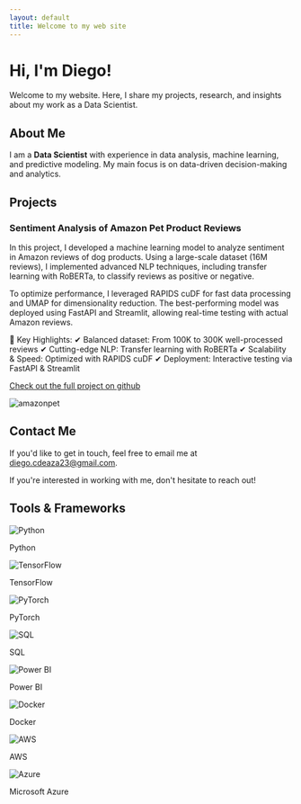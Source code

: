 ```yaml
---
layout: default
title: Welcome to my web site
---
```


# Hi, I'm Diego!  

Welcome to my website. Here, I share my projects, research, and insights about my work as a Data Scientist.  

## About Me  

I am a **Data Scientist** with experience in data analysis, machine learning, and predictive modeling. My main focus is on data-driven decision-making and analytics.  

## Projects  

### Sentiment Analysis of Amazon Pet Product Reviews
In this project, I developed a machine learning model to analyze sentiment in Amazon reviews of dog products. Using a large-scale dataset (16M reviews), I implemented advanced NLP techniques, including transfer learning with RoBERTa, to classify reviews as positive or negative.

To optimize performance, I leveraged RAPIDS cuDF for fast data processing and UMAP for dimensionality reduction. The best-performing model was deployed using FastAPI and Streamlit, allowing real-time testing with actual Amazon reviews.

🔹 Key Highlights:
✔ Balanced dataset: From 100K to 300K well-processed reviews
✔ Cutting-edge NLP: Transfer learning with RoBERTa
✔ Scalability & Speed: Optimized with RAPIDS cuDF
✔ Deployment: Interactive testing via FastAPI & Streamlit

[Check out the full project on github](https://github.com/diegocasasbuenas/sentiment_analysis_ecommerce.git)

![amazonpet](/images/amazonpet.jpg)

## Contact Me  

If you'd like to get in touch, feel free to email me at [diego.cdeaza23@gmail.com](mailto:diego.cdeaza23@gmail.com).  

If you're interested in working with me, don't hesitate to reach out!  




## Tools & Frameworks

<div class="tech-container">
  <!-- Python -->
  <div class="tech-card">
    <img src="https://cdn.jsdelivr.net/gh/devicons/devicon/icons/python/python-original.svg" alt="Python">
    <p>Python</p>
  </div>
  <!-- TensorFlow -->
  <div class="tech-card">
    <img src="https://cdn.jsdelivr.net/gh/devicons/devicon/icons/tensorflow/tensorflow-original.svg" alt="TensorFlow">
    <p>TensorFlow</p>
  </div>
  <!-- PyTorch -->
  <div class="tech-card">
    <img src="https://cdn.jsdelivr.net/gh/devicons/devicon/icons/pytorch/pytorch-original.svg" alt="PyTorch">
    <p>PyTorch</p>
  </div>
  <!-- SQL -->
  <div class="tech-card">
    <img src="https://cdn.jsdelivr.net/gh/devicons/devicon/icons/mysql/mysql-original.svg" alt="SQL">
    <p>SQL</p>
  </div>
  <!-- Power BI -->
  <div class="tech-card">
    <img src="https://www.vectorlogo.zone/logos/microsoft_powerbi/microsoft_powerbi-icon.svg" alt="Power BI">
    <p>Power BI</p>
  </div>
  <!-- Docker -->
  <div class="tech-card">
    <img src="https://cdn.jsdelivr.net/gh/devicons/devicon/icons/docker/docker-original.svg" alt="Docker">
    <p>Docker</p>
  </div>
  <!-- AWS -->
  <div class="tech-card">
    <img src="https://cdn.jsdelivr.net/gh/devicons/devicon/icons/amazonwebservices/amazonwebservices-original-wordmark.svg" alt="AWS">
    <p>AWS</p>
  </div>
  <!-- Azure -->
  <div class="tech-card">
  <img src="https://cdn.jsdelivr.net/gh/devicons/devicon/icons/microsoftazure/microsoftazure-original.svg" alt="Azure">
  <p>Microsoft Azure</p>
  </div>
</div>
